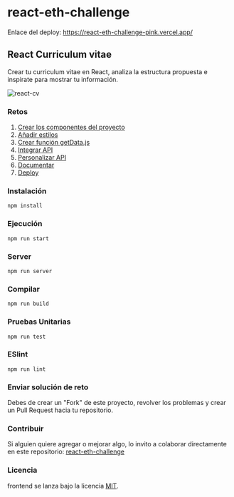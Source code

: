 # react-eth-challenge

Enlace del deploy: https://react-eth-challenge-pink.vercel.app/

## React Curriculum vitae

Crear tu curriculum vitae en React, analiza la estructura propuesta e inspirate para mostrar tu información.

![react-cv](https://github.com/gndx/react-eth-challenge/blob/440befcbc257b886015bd050666a21a3bec6c244/screenshot.png)

### Retos

1. [Crear los componentes del proyecto](https://github.com/platzi/react-eth-challenge/issues/1)
2. [Añadir estilos](https://github.com/platzi/react-eth-challenge/issues/2)
3. [Crear función getData.js](https://github.com/platzi/react-eth-challenge/issues/3)
4. [Integrar API](https://github.com/platzi/react-eth-challenge/issues/4)
5. [Personalizar API](https://github.com/platzi/react-eth-challenge/issues/5)
6. [Documentar](https://github.com/platzi/react-eth-challenge/issues/6)
7. [Deploy](https://github.com/platzi/react-eth-challenge/issues/7)

### Instalación

```
npm install
```

### Ejecución

```
npm run start
```

### Server

```
npm run server
```

### Compilar

```
npm run build
```

### Pruebas Unitarias

```
npm run test
```

### ESlint

```
npm run lint
```

### Enviar solución de reto

Debes de crear un "Fork" de este proyecto, revolver los problemas y crear un Pull Request hacia tu repositorio.

### Contribuir

Si alguien quiere agregar o mejorar algo, lo invito a colaborar directamente en este repositorio: [react-eth-challenge](https://github.com/platzi/react-eth-challenge/)

### Licencia

frontend se lanza bajo la licencia [MIT](https://opensource.org/licenses/MIT).
